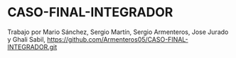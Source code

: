 # CASO-FINAL-INTEGRADOR
Trabajo por Mario Sánchez, Sergio Martín, Sergio Armenteros, Jose Jurado y Ghali Sabil, https://github.com/Armenteros05/CASO-FINAL-INTEGRADOR.git

